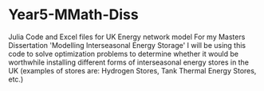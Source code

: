 # Year5-MMath-Diss
 Julia Code and Excel files for UK Energy network model For my Masters Dissertation 'Modelling Interseasonal Energy Storage' I will be using this code to solve optimization problems to determine whether it would be worthwhile installing different forms of interseasonal energy stores in the UK (examples of stores are: Hydrogen Stores, Tank Thermal Energy Stores, etc.)
